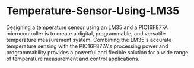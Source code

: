 # Temperature-Sensor-Using-LM35

Designing a temperature sensor using an LM35 and a PIC16F877A microcontroller is to create a digital, programmable, and versatile temperature measurement system.
Combining the LM35's accurate temperature sensing with the PIC16F877A's processing power and programmability provides a powerful and flexible solution for a wide range of temperature measurement and control applications.
